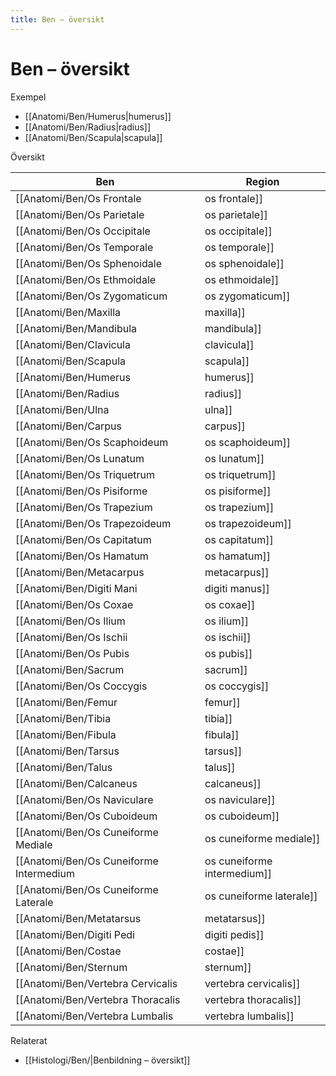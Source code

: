 ```yaml
---
title: Ben – översikt
---
```


# Ben – översikt


Exempel
- [[Anatomi/Ben/Humerus|humerus]]
- [[Anatomi/Ben/Radius|radius]]
- [[Anatomi/Ben/Scapula|scapula]]

Översikt

| Ben | Region |
|---|---|
| [[Anatomi/Ben/Os Frontale|os frontale]] | Kranium |
| [[Anatomi/Ben/Os Parietale|os parietale]] | Kranium |
| [[Anatomi/Ben/Os Occipitale|os occipitale]] | Kranium |
| [[Anatomi/Ben/Os Temporale|os temporale]] | Kranium |
| [[Anatomi/Ben/Os Sphenoidale|os sphenoidale]] | Kranium |
| [[Anatomi/Ben/Os Ethmoidale|os ethmoidale]] | Kranium |
| [[Anatomi/Ben/Os Zygomaticum|os zygomaticum]] | Ansikte |
| [[Anatomi/Ben/Maxilla|maxilla]] | Ansikte |
| [[Anatomi/Ben/Mandibula|mandibula]] | Ansikte |
| [[Anatomi/Ben/Clavicula|clavicula]] | Skuldra |
| [[Anatomi/Ben/Scapula|scapula]] | Skuldra |
| [[Anatomi/Ben/Humerus|humerus]] | Överarm |
| [[Anatomi/Ben/Radius|radius]] | Underarm |
| [[Anatomi/Ben/Ulna|ulna]] | Underarm |
| [[Anatomi/Ben/Carpus|carpus]] | Handlov |
| [[Anatomi/Ben/Os Scaphoideum|os scaphoideum]] | Handlov |
| [[Anatomi/Ben/Os Lunatum|os lunatum]] | Handlov |
| [[Anatomi/Ben/Os Triquetrum|os triquetrum]] | Handlov |
| [[Anatomi/Ben/Os Pisiforme|os pisiforme]] | Handlov |
| [[Anatomi/Ben/Os Trapezium|os trapezium]] | Handlov |
| [[Anatomi/Ben/Os Trapezoideum|os trapezoideum]] | Handlov |
| [[Anatomi/Ben/Os Capitatum|os capitatum]] | Handlov |
| [[Anatomi/Ben/Os Hamatum|os hamatum]] | Handlov |
| [[Anatomi/Ben/Metacarpus|metacarpus]] | Mellanhand |
| [[Anatomi/Ben/Digiti Mani|digiti manus]] | Hand/fingrar |
| [[Anatomi/Ben/Os Coxae|os coxae]] | Bäcken |
| [[Anatomi/Ben/Os Ilium|os ilium]] | Bäcken |
| [[Anatomi/Ben/Os Ischii|os ischii]] | Bäcken |
| [[Anatomi/Ben/Os Pubis|os pubis]] | Bäcken |
| [[Anatomi/Ben/Sacrum|sacrum]] | Bäcken/ryggrad |
| [[Anatomi/Ben/Os Coccygis|os coccygis]] | Bäcken |
| [[Anatomi/Ben/Femur|femur]] | Lår |
| [[Anatomi/Ben/Tibia|tibia]] | Underben |
| [[Anatomi/Ben/Fibula|fibula]] | Underben |
| [[Anatomi/Ben/Tarsus|tarsus]] | Fotrot |
| [[Anatomi/Ben/Talus|talus]] | Fotrot |
| [[Anatomi/Ben/Calcaneus|calcaneus]] | Fotrot |
| [[Anatomi/Ben/Os Naviculare|os naviculare]] | Fotrot |
| [[Anatomi/Ben/Os Cuboideum|os cuboideum]] | Fotrot |
| [[Anatomi/Ben/Os Cuneiforme Mediale|os cuneiforme mediale]] | Fotrot |
| [[Anatomi/Ben/Os Cuneiforme Intermedium|os cuneiforme intermedium]] | Fotrot |
| [[Anatomi/Ben/Os Cuneiforme Laterale|os cuneiforme laterale]] | Fotrot |
| [[Anatomi/Ben/Metatarsus|metatarsus]] | Mellanfot |
| [[Anatomi/Ben/Digiti Pedi|digiti pedis]] | Fot/tår |
| [[Anatomi/Ben/Costae|costae]] | Thorax |
| [[Anatomi/Ben/Sternum|sternum]] | Thorax |
| [[Anatomi/Ben/Vertebra Cervicalis|vertebra cervicalis]] | Ryggrad |
| [[Anatomi/Ben/Vertebra Thoracalis|vertebra thoracalis]] | Ryggrad |
| [[Anatomi/Ben/Vertebra Lumbalis|vertebra lumbalis]] | Ryggrad |

Relaterat
- [[Histologi/Ben/|Benbildning – översikt]]
